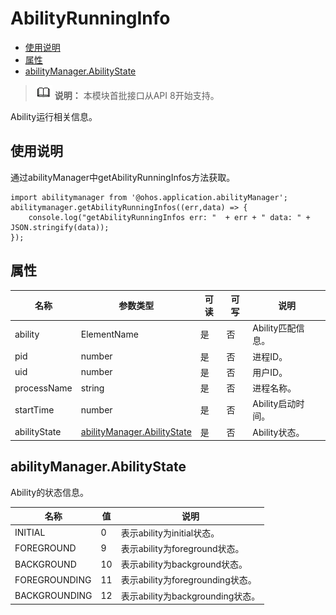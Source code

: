 # AbilityRunningInfo

- [使用说明](#使用说明)
- [属性](#属性)
- [abilityManager.AbilityState](#abilityManagerAbilityState)


> ![icon-note.gif](public_sys-resources/icon-note.gif) **说明：**
> 本模块首批接口从API 8开始支持。


Ability运行相关信息。


## 使用说明


通过abilityManager中getAbilityRunningInfos方法获取。


  
```
import abilitymanager from '@ohos.application.abilityManager';
abilitymanager.getAbilityRunningInfos((err,data) => { 
    console.log("getAbilityRunningInfos err: "  + err + " data: " + JSON.stringify(data));
});
```


## 属性

  | 名称 | 参数类型 | 可读 | 可写 | 说明 | 
| -------- | -------- | -------- | -------- | -------- |
| ability | ElementName | 是 | 否 | Ability匹配信息。 | 
| pid | number | 是 | 否 | 进程ID。 | 
| uid | number | 是 | 否 | 用户ID。 | 
| processName | string | 是 | 否 | 进程名称。 | 
| startTime | number | 是 | 否 | Ability启动时间。 | 
| abilityState | [abilityManager.AbilityState](#abilitymanager-abilitystate) | 是 | 否 | Ability状态。 | 


## abilityManager.AbilityState

Ability的状态信息。

  | 名称 | 值 | 说明 | 
| -------- | -------- | -------- |
| INITIAL | 0 | 表示ability为initial状态。 | 
| FOREGROUND | 9 | 表示ability为foreground状态。 | 
| BACKGROUND | 10 | 表示ability为background状态。 | 
| FOREGROUNDING | 11 | 表示ability为foregrounding状态。 | 
| BACKGROUNDING | 12 | 表示ability为backgrounding状态。 | 
